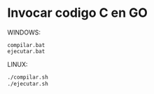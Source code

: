# Invocar codigo C en GO

WINDOWS:
```batch
compilar.bat
ejecutar.bat
```

LINUX:
```sh
./compilar.sh
./ejecutar.sh
```

